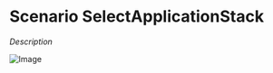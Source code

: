 # Scenario SelectApplicationStack

_Description_

![Image](./UseCases/ManageApplicationStack/SelectApplicationStack.png)


